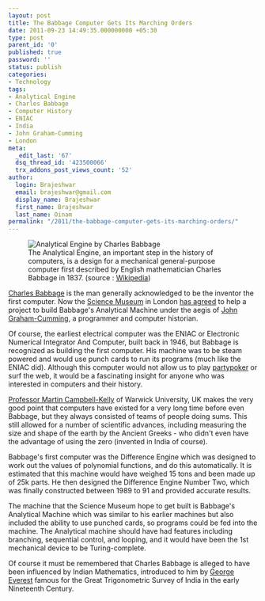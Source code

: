 ```yaml
---
layout: post
title: The Babbage Computer Gets Its Marching Orders
date: 2011-09-23 14:49:35.000000000 +05:30
type: post
parent_id: '0'
published: true
password: ''
status: publish
categories:
- Technology
tags:
- Analytical Engine
- Charles Babbage
- Computer History
- ENIAC
- India
- John Graham-Cumming
- London
meta:
  _edit_last: '67'
  dsq_thread_id: '423500066'
  trx_addons_post_views_count: '52'
author:
  login: Brajeshwar
  email: brajeshwar@gmail.com
  display_name: Brajeshwar
  first_name: Brajeshwar
  last_name: Oinam
permalink: "/2011/the-babbage-computer-gets-its-marching-orders/"
---
```

<figure><img src="/static/2011/09/analytical-engine-charles-babbage.jpg" alt="Analytical Engine by Charles Babbage" /><br />
<figcaption>The Analytical Engine, an important step in the history of computers, is a design for a mechanical general-purpose computer first described by English mathematician Charles Babbage in 1837. (source : <a href="http://en.wikipedia.org/wiki/Analytical_Engine">Wikipedia</a>)</figcaption>
</figure>
<p><a href="http://en.wikipedia.org/wiki/Charles_Babbage">Charles Babbage</a> is the man generally acknowledged to be the inventor the first computer. Now the <a href="http://www.sciencemuseum.org.uk/">Science Museum</a> in London <a href="http://blog.jgc.org/2010/09/its-time-to-build-analytical-engine.html">has agreed</a> to help a project to build Babbage's Analytical Machine under the aegis of <a href="http://jgc.org/">John Graham-Cumming</a>, a programmer and computer historian.</p>
<p><!--more--></p>
<p>Of course, the earliest electrical computer was the ENIAC or Electronic Numerical Integrator And Computer, built back in 1946, but Babbage is recognized as building the first computer. His machine was to be steam powered and would use punch cards to run its programs (much like the ENIAC did). Although this computer would not allow us to play <a href="http://sv.partypoker.com/">partypoker</a> or surf the web, it would be a fascinating insight for anyone who was interested in computers and their history.</p>
<p><a href="http://en.wikipedia.org/wiki/Martin_Campbell-Kelly">Professor Martin Campbell-Kelly</a> of Warwick University, UK makes the very good point that computers have existed for a very long time before even Babbage, but they always consisted of teams of people doing sums. This still allowed for a number of scientific advances, including measuring the size and shape of the earth by the Ancient Greeks - who didn't even have the advantage of using the zero (invented in India of course).</p>
<p>Babbage's first computer was the Difference Engine which was designed to work out the values of polynomial functions, and do this automatically. It is estimated that this machine would have weighed 15 tons and been made up of 25k parts. He then designed the Difference Engine Number Two, which was finally constructed between 1989 to 91 and provided accurate results.</p>
<p>The machine that the Science Museum hope to get built is Babbage's Analytical Machine which was similar to his earlier machines but also included the ability to use punched cards, so programs could be fed into the machine. The Analytical machine should have had features including branching, sequential control, and looping, and it would have been the 1st mechanical device to be Turing-complete.</p>
<p>Of course it must be remembered that Charles Babbage is alleged to have been influenced by Indian Mathematics, introduced to him by <a href="http://en.wikipedia.org/wiki/George_Everest">George Everest</a> famous for the Great Trigonometric Survey of India in the early Nineteenth Century.</p>
